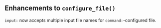 ## Enhancements to `configure_file()`

`input:` now accepts multiple input file names for `command:`-configured file.
